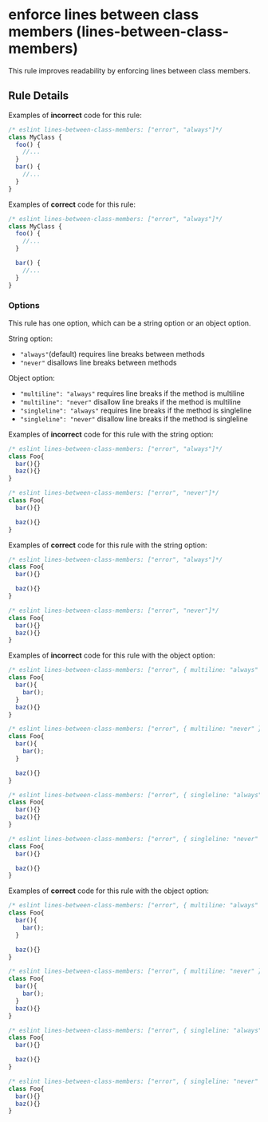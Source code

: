 # enforce lines between class members (lines-between-class-members)

This rule improves readability by enforcing lines between class members.

## Rule Details

Examples of **incorrect** code for this rule:

```js
/* eslint lines-between-class-members: ["error", "always"]*/
class MyClass {
  foo() {
    //...
  }
  bar() {
    //...
  }
}
```

Examples of **correct** code for this rule:

```js
/* eslint lines-between-class-members: ["error", "always"]*/
class MyClass {
  foo() {
    //...
  }

  bar() {
    //...
  }
}
```

### Options

This rule has one option, which can be a string option or an object option.

String option:

* `"always"`(default) requires line breaks between methods
* `"never"` disallows line breaks between methods

Object option:

* `"multiline": "always"` requires line breaks if the method is multiline
* `"multiline": "never"` disallow line breaks if the method is multiline
* `"singleline": "always"` requires line breaks if the method is singleline
* `"singleline": "never"` disallow line breaks if the method is singleline

Examples of **incorrect** code for this rule with the string option:

```js
/* eslint lines-between-class-members: ["error", "always"]*/
class Foo{
  bar(){}
  baz(){}
}

/* eslint lines-between-class-members: ["error", "never"]*/
class Foo{
  bar(){}

  baz(){}
}
```

Examples of **correct** code for this rule with the string option:

```js
/* eslint lines-between-class-members: ["error", "always"]*/
class Foo{
  bar(){}

  baz(){}
}

/* eslint lines-between-class-members: ["error", "never"]*/
class Foo{
  bar(){}
  baz(){}
}
```

Examples of **incorrect** code for this rule with the object option:

```js
/* eslint lines-between-class-members: ["error", { multiline: "always" }]*/
class Foo{
  bar(){
    bar();
  }
  baz(){}
}

/* eslint lines-between-class-members: ["error", { multiline: "never" }]*/
class Foo{
  bar(){
    bar();
  }

  baz(){}
}

/* eslint lines-between-class-members: ["error", { singleline: "always" }]*/
class Foo{
  bar(){}
  baz(){}
}

/* eslint lines-between-class-members: ["error", { singleline: "never" }]*/
class Foo{
  bar(){}

  baz(){}
}
```

Examples of **correct** code for this rule with the object option:

```js
/* eslint lines-between-class-members: ["error", { multiline: "always" }]*/
class Foo{
  bar(){
    bar();
  }

  baz(){}
}

/* eslint lines-between-class-members: ["error", { multiline: "never" }]*/
class Foo{
  bar(){
    bar();
  }
  baz(){}
}

/* eslint lines-between-class-members: ["error", { singleline: "always" }]*/
class Foo{
  bar(){}

  baz(){}
}

/* eslint lines-between-class-members: ["error", { singleline: "never" }]*/
class Foo{
  bar(){}
  baz(){}
}
```
